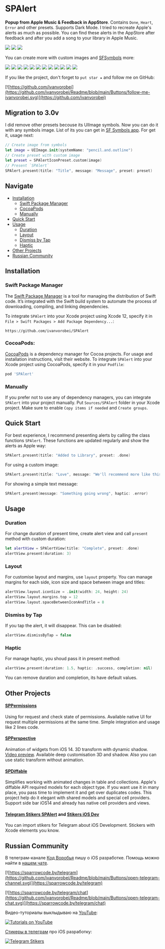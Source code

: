 # SPAlert

**Popup from Apple Music & Feedback in AppStore**. Contains `Done`, `Heart`, `Error` and other presets. Supports Dark Mode. I tried to recreate Apple's alerts as much as possible. You can find these alerts in the AppStore after feedback and after you add a song to your library in Apple Music.

<p float="left">
<img src="https://github.com/ivanvorobei/SPAlert/blob/main/Assets/Readme/Animatable/Done.gif" width="230">
<img src="https://github.com/ivanvorobei/SPAlert/blob/main/Assets/Readme/Animatable/Heart.gif" width="230">
<img src="https://github.com/ivanvorobei/SPAlert/blob/main/Assets/Readme/Animatable/Message.gif" width="230">
</p>

You can create more with custom images and [SFSymbols](https://developer.apple.com/sf-symbols/) more:

<p float="left">
<img src="https://github.com/ivanvorobei/SPAlert/blob/main/Assets/Readme/Miniatures/Bookmark.svg" width="50">
<img src="https://github.com/ivanvorobei/SPAlert/blob/main/Assets/Readme/Miniatures/Moon.svg" width="50">
<img src="https://github.com/ivanvorobei/SPAlert/blob/main/Assets/Readme/Miniatures/Star.svg" width="50">
<img src="https://github.com/ivanvorobei/SPAlert/blob/main/Assets/Readme/Miniatures/Exclamation.svg" width="50">
<img src="https://github.com/ivanvorobei/SPAlert/blob/main/Assets/Readme/Miniatures/Bolt.svg" width="50">
<img src="https://github.com/ivanvorobei/SPAlert/blob/main/Assets/Readme/Miniatures/Cart.svg" width="50">
<img src="https://github.com/ivanvorobei/SPAlert/blob/main/Assets/Readme/Miniatures/Like.svg" width="50">
<img src="https://github.com/ivanvorobei/SPAlert/blob/main/Assets/Readme/Miniatures/Dislike.svg" width="50">
<img src="https://github.com/ivanvorobei/SPAlert/blob/main/Assets/Readme/Miniatures/Privacy.svg" width="50">
<img src="https://github.com/ivanvorobei/SPAlert/blob/main/Assets/Readme/Miniatures/Search.svg" width="50">
<img src="https://github.com/ivanvorobei/SPAlert/blob/main/Assets/Readme/Miniatures/Add.svg" width="50">
<img src="https://github.com/ivanvorobei/SPAlert/blob/main/Assets/Readme/Miniatures/Error.svg" width="50">
</p>

If you like the project, don't forget to `put star ★` and follow me on GitHub:

[![https://github.com/ivanvorobei](https://github.com/ivanvorobei/Readme/blob/main/Buttons/follow-me-ivanvorobei.svg)](https://github.com/ivanvorobei)

## Migration to 3.0v

I did remove other presets becouse its UIImage symbols. Now you can do it with any symbols image. List of its you can get in [SF Symbols app](https://developer.apple.com/sf-symbols/). For get it, usage next:

```swift
// Create image from symbols
let image = UIImage.init(systemName: "pencil.and.outline")
// Create preset with custom image
let preset = SPAlertIconPreset.custom(image)
// Present `SPAlert`
SPAlert.present(title: "Title", message: "Message", preset: preset)
```

## Navigate

- [Installation](#installation)
    - [Swift Package Manager](#swift-package-manager)
    - [CocoaPods](#cocoapods)
    - [Manually](#manually)
- [Quick Start](#quick-start)
- [Usage](#usage)
    - [Duration](#duration)
    - [Layout](#layout)
    - [Dismiss by Tap](#dismiss-by-tap)
    - [Haptic](#haptic)
- [Other Projects](#other-projects)
- [Russian Community](#russian-community)

## Installation

### Swift Package Manager

The [Swift Package Manager](https://swift.org/package-manager/) is a tool for managing the distribution of Swift code. It’s integrated with the Swift build system to automate the process of downloading, compiling, and linking dependencies.

To integrate `SPAlert` into your Xcode project using Xcode 12, specify it in `File > Swift Packages > Add Package Dependency...`:

```ogdl
https://github.com/ivanvorobei/SPAlert
```

### CocoaPods:

[CocoaPods](https://cocoapods.org) is a dependency manager for Cocoa projects. For usage and installation instructions, visit their website. To integrate `SPAlert` into your Xcode project using CocoaPods, specify it in your `Podfile`:

```ruby
pod 'SPAlert'
```

### Manually

If you prefer not to use any of dependency managers, you can integrate `SPAlert` into your project manually. Put `Sources/SPAlert` folder in your Xcode project. Make sure to enable `Copy items if needed` and `Create groups`.

## Quick Start

For best experience, I recommend presenting alerts by calling the class functions `SPAlert`. These functions are updated regularly and show the alerts as Apple way: 

```swift
SPAlert.present(title: "Added to Library", preset: .done)
```

For using a custom image:

```swift 
SPAlert.present(title: "Love", message: "We'll recommend more like this in For You", preset: .custom(UIImage.init(named: "heart")!))
```

For showing a simple text message:

```swift 
SPAlert.present(message: "Something going wrong", haptic: .error)
```

## Usage

### Duration

For change duration of present time, create alert view and call `present` method with custom duration:

```swift
let alertView = SPAlertView(title: "Complete", preset: .done)
alertView.present(duration: 3)
```

### Layout

For customise layout and margins, use `layout` property. You can manage margins for each side, icon size and space between image and titles:

```swift
alertView.layout.iconSize = .init(width: 24, height: 24)
alertView.layout.margins.top = 12
alertView.layout.spaceBetweenIconAndTitle = 8
```

### Dismiss by Tap

If you tap the alert, it will disappear. This can be disabled:

```swift
alertView.dismissByTap = false
```
### Haptic

For manage haptic, you shoud pass it in present method:

```swift
alertView.present(duration: 1.5, haptic: .success, completion: nil)
```

You can remove duration and completion, its have default values.

## Other Projects

#### [SPPermissions](https://github.com/ivanvorobei/SPPermissions)
Using for request and check state of permissions. Available native UI for request multiple permissions at the same time. Simple integration and usage like 2 lines code.

#### [SPPerspective](https://github.com/ivanvorobei/SPPerspective)
Animation of widgets from iOS 14. 3D transform with dynamic shadow. [Video preview](https://ivanvorobei.by/github/spperspective/video-preview). Available deep customisation 3D and shadow. Also you can use static transform without animation.

#### [SPDiffable](https://github.com/ivanvorobei/SPDiffable)
Simplifies working with animated changes in table and collections. Apple's diffable API required models for each object type. If you want use it in many place, you pass time to implement it and get over duplicates codes. This project help do it elegant with shared models and special cell providers. Support side bar iOS14 and already has native cell providers and views.

#### [Telegram Stikers SPAlert](https://sparrowcode.by/telegram/stickers/spalert) and [Stikers iOS Dev](https://sparrowcode.by/telegram/stickers)
You can import stikers for Telegram about iOS Development. Stickers with Xcode elements you know.

## Russian Community

В телеграм-канале [Код Воробья](https://sparrowcode.by/telegram) пишу о iOS разработке. Помощь можно найти в [нашем чате](https://sparrowcode.by/telegram/chat).

[![https://sparrowcode.by/telegram](https://github.com/ivanvorobei/Readme/blob/main/Buttons/open-telegram-channel.svg)](https://sparrowcode.by/telegram)

[![https://sparrowcode.by/telegram/chat](https://github.com/ivanvorobei/Readme/blob/main/Buttons/open-telegram-chat.svg)](https://sparrowcode.by/telegram/chat)

Видео-туториалы выклыдываю на [YouTube](https://sparrowcode.by/youtube):

[![Tutorials on YouTube](https://cdn.ivanvorobei.by/github/readme/youtube-preview.jpg)](https://sparrowcode.by/youtube)

[Стикеры в телеграм](https://sparrowcode.by/telegram/stickers) про iOS разработку:

[![Telegram Stikers](https://cdn.ivanvorobei.by/github/readme/telegram-stikers-preview.png)](https://sparrowcode.by/telegram/stickers)
